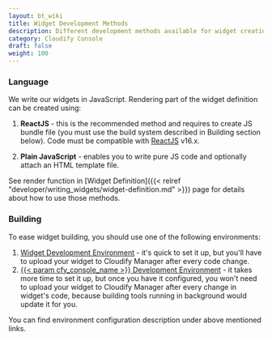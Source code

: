```yaml
---
layout: bt_wiki
title: Widget Development Methods
description: Different development methods available for widget creation.
category: Cloudify Console
draft: false
weight: 100
---
```


### Language

We write our widgets in JavaScript. Rendering part of the widget definition can be created using:

1. **ReactJS** - this is the recommended method and requires to create JS bundle file (you must use the build system described in Building section below). Code must be compatible with [ReactJS](https://reactjs.org/) v16.x.

2. **Plain JavaScript** - enables you to write pure JS code and optionally attach an HTML template file. 

See render function in [Widget Definition]({{< relref "developer/writing_widgets/widget-definition.md" >}}) page for details
about how to use those methods.

 
### Building

To ease widget building, you should use one of the following environments:

1. [Widget Development Environment](https://github.com/cloudify-cosmo/Cloudify-UI-Widget-boilerplate) - it's quick to set it up, but you'll have to upload your widget to Cloudify Manager after every code change.
2. [{{< param cfy_console_name >}} Development Environment](https://github.com/cloudify-cosmo/cloudify-stage) - it takes more time to set it up, but once you have it configured, you won't need to upload your widget to Cloudify Manager after every change in widget's code, because building tools running in background would update it for you.  

You can find environment configuration description under above mentioned links. 
